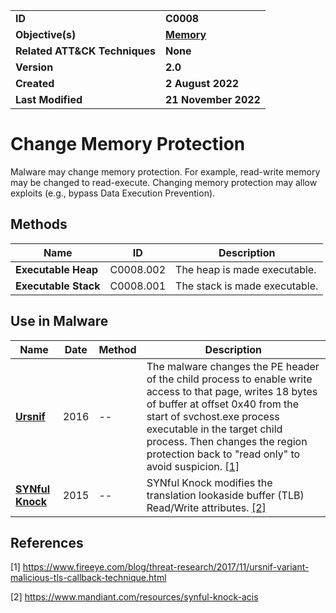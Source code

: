 <table>
<tr>
<td><b>ID</b></td>
<td><b>C0008</b></td>
</tr>
<tr>
<td><b>Objective(s)</b></td>
<td><b><a href="../memory">Memory</a></b></td>
</tr>
<tr>
<td><b>Related ATT&CK Techniques</b></td>
<td><b>None</b></td>
</tr>
<tr>
<td><b>Version</b></td>
<td><b>2.0</b></td>
</tr>
<tr>
<td><b>Created</b></td>
<td><b>2 August 2022</b></td>
</tr>
<tr>
<td><b>Last Modified</b></td>
<td><b>21 November 2022</b></td>
</tr>
</table>


# Change Memory Protection

Malware may change memory protection. For example, read-write memory may be changed to read-execute. Changing memory protection may allow exploits (e.g., bypass Data Execution Prevention).

## Methods

|Name|ID|Description|
|---|---|---|
|**Executable Heap**|C0008.002|The heap is made executable.|
|**Executable Stack**|C0008.001|The stack is made executable.|


## Use in Malware

|Name|Date|Method|Description|
|---|---|---|---|
|[**Ursnif**](../../xample-malware/ursnif.md)|2016|--|The malware changes the PE header of the child process to enable write access to that page, writes 18 bytes of buffer at offset 0x40 from the start of svchost.exe process executable in the target child process. Then changes the region protection back to "read only" to avoid suspicion. [[1]](#1)|
|[**SYNful Knock**](../../xample-malware/synful-knock.md)|2015|--|SYNful Knock modifies the translation lookaside buffer (TLB) Read/Write attributes. [[2]](#2)|


## References

<a name="1">[1]</a> https://www.fireeye.com/blog/threat-research/2017/11/ursnif-variant-malicious-tls-callback-technique.html

<a name="2">[2]</a> https://www.mandiant.com/resources/synful-knock-acis

